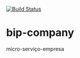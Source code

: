 [![Build Status](https://travis-ci.com/github/cildefonso/bip-company.svg?branch=master)](https://travis-ci.com/github/cildefonso/bip-company)
# bip-company
micro-serviço-empresa